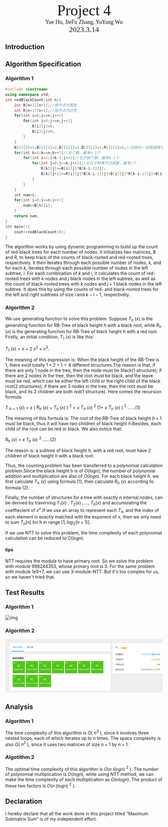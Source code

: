 <div style="margin-top:30vh">
  <center><font face="黑体" size = 100>
    Project 4 
  </font></center>
  <center><font face="黑体" size = 4>
    Yue Hu, JieFu Zhang, YuYang Wu
  </font></center>
  <center><font face="黑体" size = 5>
    2023.3.14
  </font></center>
</div> 


<div STYLE="page-break-after: always;"></div>

## Introduction

## Algorithm Specification

### Algorithm 1

```C++
#include <iostream>
using namespace std;
int redBlackCount(int n){
    int B[n+1][n+1];//根节点为黑色
    int R[n+1][n+1];//根节点为红色
    for(int i=0;i<=n;i++){
        for(int j=0;j<=n;j++){
            R[i][j]=0;
            B[i][j]=0;
        }
    }
    B[1][2]=1;B[2][2]=2;B[3][3]=1;B[3][2]=1;R[3][2]=1;//初始化一些数据便于计算
    for(int k=4;k<=n;k++){//总个数，最多n-1个
        for(int i=1;i<k-1;i++){//左子树个数，最多k-1个
            for(int j=0;j<=k;j++){//左右子树黑节点层数，最多i个
                R[k][j]+=B[i][j]*B[k-i-1][j];
                B[k][j+1]+=R[i][j]*B[k-i-1][j]+B[i][j]*R[k-i-1][j]+B[i][j]*B[k-i-1][j];
            }
        }
    }
    int num=0;
    for(int i=0;i<=n;i++){
        num+=B[n][i];
    }
    return num;
}
int main(){
    cout<<redBlackCount(6);
}
```

The algorithm works by using dynamic programming to build up the count of red-black trees for each number of nodes. It initializes two matrices, B and R, to keep track of the counts of black-rooted and red-rooted trees, respectively. It then iterates through each possible number of nodes, $k$, and for each $k$, iterates through each possible number of nodes in the left subtree, $i$. For each combination of $k$ and $i$, it calculates the count of red-rooted trees with $k$ nodes and $j$ black nodes in the left subtree, as well as the count of black-rooted trees with $k$ nodes and $j+1$ black nodes in the left subtree. It does this by using the counts of red- and black-rooted trees for the left and right subtrees of size $i$ and $k-i-1$, respectively.

### Algorithm 2

We use generating function to solve this problem. Suppose $T_h$ $(x)$ is the generating function for RB-Tree of black height $h$ with a black root, while $R_h$ $(x)$ is the generating function for RB-Tree of black height $h$ with a red root.
Firstly, an initial condition, $T_1$ $(x)$ is like this:

$T_1$ $(x)$ = $x$ $+$ $2$ $x^2$ $+$ $x^3$.

The meaning of this expression is: When the black height of the RB-Tree is $1$, there exist totally $1 + 2 + 1 = 4$ different structures.The reason is that, if there are only $1$ node in the tree, then the node must be black($1$ structure); if there are $2$ nodes in the tree, then the root must be black, and the leave must be red, which can be either the left child or the right child of the black root($2$ structures); if there are $3$ nodes in the tree, then the root must be black, and its $2$ children are both red($1$ structure).
Here comes the recursion formula:

$T$ $_h$ $_+$ $_1$ $(x)$ = $x$ $($ $R_h$ $(x)$ + $T_h$ $(x)$ ) $^2$ = $x$ $T_h$ $(x)$ $^2$ $(1+$ $x$ $T_h$ $(x)$ $)$ $^2$ $......(1)$

The meaning of this formula is: The root of the RB-Tree of black height $h+1$ must be black, thus it will have two children of black height h.Besides, each child of the root can be red or black. We also notice that:

$R_h$ $(x)$ = $x$ $T_h$ $(x)$ $^2$     $......(2)$

The reason is: a subtree of black height $h$, with a red root, must have $2$ children of black height $h$ with a black root.

Thus, the counting problem has been transferred to a polynomial calculation problem.Since the black height h is of $O(logn)$, the number of polynomial addition and multiplication are also of $O(logn)$. For each black height $h$, we first calculate $T_h$ $(x)$ using formula $(1)$, then calculate $R_h$ $(x)$ according to formula $(2)$.

Finally, the number of structures for a tree with exactly n internal nodes, can be derived by traversing $T_1(x)$ $,$ $T_2(x)$ $,...,$ $T_h(x)$ and accumulating the coeffiecient of $x^n$.If we use an array to represent each $T_h$, and the index of each element is exactly matched with the exponent of $x$, then we only need to sum $T_h[n]$ for h in range $[1,log_2(n+1)]$.

If we use NTT to solve this problem, the time complexity of each polynomial calculation can be reduced to $O(logn)$.

#### tips

NTT requires the module to have primary root. So we solve the problem with module 998244353, whose primary root is 3. For the same problem with module 1e9+7, we can use 3-module-NTT. But it's too complex for us, so we haven't tried that.

## Test Results

### Algorithm 1

![img](file:///D:\qq文件\766748001\Image\C2C\E57177E22CAAF5653A25BA35DEFE94C3.png)

### Algorithm 2

![](2023-05-03-12-16-25.png)

## Analysis

### Algorithm 1

The time complexity of this algorithm is $O($ $n^3$ $)$, since it involves three nested loops, each of which iterates up to n times. The space complexity is also $O($ $n^2$ $)$, since it uses two matrices of size $n+1$ by $n+1$.

### Algotithm 2

The optimal time complexity of this algorithm is $O(n$ $(logn)$ $^2$ $)$. The number of polynomial multiplication is $O(logn)$, while using NTT method, we can make the time complexity of each multiplication as $O(nlogn)$. The product of these two factors is  $O(n$ $(logn)$ $^2$ $)$.

## Declaration

I hereby declare that all the work done in this project titled ”Maximum
Submatrix Sum” is of my independent effort.
